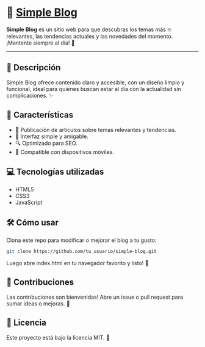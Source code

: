 # 📝 [Simple Blog](https://josoriov95.github.io/simpleblog/)

**Simple Blog** es un sitio web para que descubras los temas más 🔥 relevantes, las tendencias actuales y las novedades del momento. ¡Mantente siempre al día! 🚀

---

## 📖 Descripción

Simple Blog ofrece contenido claro y accesible, con un diseño limpio y funcional, ideal para quienes buscan estar al día con la actualidad sin complicaciones. ✨

## 🚀 Características

- 📰 Publicación de artículos sobre temas relevantes y tendencias.  
- 🎨 Interfaz simple y amigable.  
- 🔍 Optimizado para SEO.  
- 📱 Compatible con dispositivos móviles.

## 💻 Tecnologías utilizadas

- HTML5  
- CSS3  
- JavaScript

## 🛠️ Cómo usar

Clona este repo para modificar o mejorar el blog a tu gusto:

```bash
git clone https://github.com/tu_usuario/simple-blog.git
```
Luego abre index.html en tu navegador favorito y listo! 🎉

## 🤝 Contribuciones
Las contribuciones son bienvenidas! Abre un issue o pull request para sumar ideas o mejoras. 🙌

## 📄 Licencia
Este proyecto está bajo la licencia MIT. 📝

